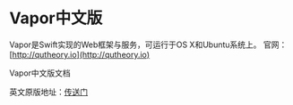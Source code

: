 # Vapor中文版

Vapor是Swift实现的Web框架与服务，可运行于OS X和Ubuntu系统上。
官网：[http://qutheory.io](http://qutheory.io)

  
Vapor中文版文档

英文原版地址：[传送门](https://vapor.readme.io/)